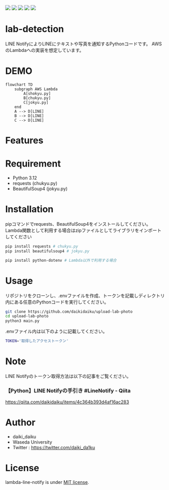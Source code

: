 <p>
<img src="https://img.shields.io/badge/-Python-F9DC3E.svg?logo=python&style=flat">
<img src="https://img.shields.io/badge/-Raspberry%20Pi-C51A4A.svg?logo=raspberry-pi&style=flat">
<img src="https://img.shields.io/badge/-Visual%20Studio%20Code-007ACC.svg?logo=visual-studio-code&style=flat">
<img src="https://img.shields.io/badge/-GitHub-181717.svg?logo=github&style=flat">
<img src="https://img.shields.io/badge/-AWS Lambda-FFFFFF.svg?logo=AWSLambda&style=flat">
</p>

# lab-detection<!-- TODO 書く -->
LINE NotifyによりLINEにテキストや写真を通知するPythonコードです。
AWSのLambdaへの実装を想定しています。

# DEMO
```mermaid
flowchart TD
    subgraph AWS Lambda
        A[shokyu.py]
        B[chukyu.py]
        C[jokyu.py]
    end
    A --> D[LINE]
    B --> D[LINE]
    C --> D[LINE]
``` 

# Features
<!-- By specifying the ID on Google Drive, the photos will be overwritten. This ensures there is no worry about consuming too much storage space.

Google Drive上のidを指定することで写真を上書きします。容量を圧迫する心配がないです。 -->

# Requirement
* Python 3.12
* requests (chukyu.py)
* BeautifulSoup4 (jokyu.py)

# Installation
pipコマンドでrequests、BeautifulSoup4をインストールしてください。
Lambda関数として利用する場合はzipファイルとしてライブラリをインポートしてください

```bash
pip install requests # chukyu.py
pip install beautifulsoup4 # jokyu.py

pip install python-dotenv # Lambda以外で利用する場合
```

# Usage
リポジトリをクローンし、.envファイルを作成、トークンを記載しディレクトリ内にある任意のPythonコードを実行してください。


```bash
git clone https://github.com/daikidaiku/upload-lab-photo
cd upload-lab-photo
python3 main.py
``` 

.envファイル内は以下のように記載してください。
```bash
TOKEN='取得したアクセストークン'
```

# Note
LINE Notifyのトークン取得方法は以下の記事をご覧ください。

### 【Python】LINE Notifyの手引き #LineNotify - Qiita

<https://qiita.com/daikidaiku/items/4c364b393d4af16ac283>

# Author

* daiki_daiku
* Waseda University
* Twitter : https://twitter.com/daiki_da1ku

# License

lambda-line-notify is under [MIT license](https://en.wikipedia.org/wiki/MIT_License).